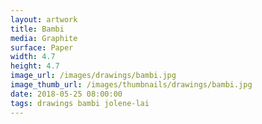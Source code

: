 ```yaml
---
layout: artwork
title: Bambi
media: Graphite
surface: Paper
width: 4.7
height: 4.7
image_url: /images/drawings/bambi.jpg
image_thumb_url: /images/thumbnails/drawings/bambi.jpg
date: 2018-05-25 08:00:00
tags: drawings bambi jolene-lai
---
```


